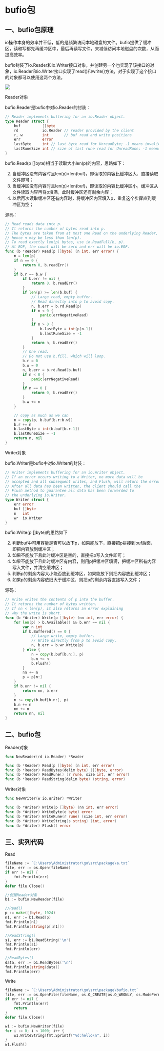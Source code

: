 # bufio包



## 一、bufio包原理

io操作本身的效率并不低，低的是频繁访问本地磁盘的文件。bufio提供了缓冲区，读和写都先再缓冲区中，最后再读写文件，来减低访问本地磁盘的次数，从而提高效率。



bufio封装了io.Reader和io.Writer接口对象，并创建另一个也实现了该接口的对象，io.Reader和io.Writer接口实现了read()和write()方法，对于实现了这个接口的对象都可以使用这两个方法。

![](http://kcoewoys.maser.top/goStandardLibrary/bufio_%E5%8E%9F%E7%90%86.png)

Reader对象

bufio.Reader是bufio中对io.Reader的封装：

```go
// Reader implements buffering for an io.Reader object.
type Reader struct {
	buf          []byte
	rd           io.Reader // reader provided by the client
	r, w         int       // buf read and write positions
	err          error
	lastByte     int // last byte read for UnreadByte; -1 means invalid
	lastRuneSize int // size of last rune read for UnreadRune; -1 means invalid
}
```

bufio.Read(p []byte)相当于读取大小len(p)的内容，思路如下：

2. 当缓冲区没有内容时且len(p)>len(buf)，即读取的内容比缓冲区大，直接读取文件即可；
3. 当缓冲区没有内容时且len(p)<len(buf)，即读取的内容比缓冲区小，缓冲区从文件读取内容再将p填满，此时缓冲区还有剩余内容；
4. 以后再次读取缓冲区还有内容时，将缓冲区内容填入p，重复这个步骤直到缓冲区为空；

源码：

```go
// Read reads data into p.
// It returns the number of bytes read into p.
// The bytes are taken from at most one Read on the underlying Reader,
// hence n may be less than len(p).
// To read exactly len(p) bytes, use io.ReadFull(b, p).
// At EOF, the count will be zero and err will be io.EOF.
func (b *Reader) Read(p []byte) (n int, err error) {
	n = len(p)
	if n == 0 {
		return 0, b.readErr()
	}
	if b.r == b.w {
		if b.err != nil {
			return 0, b.readErr()
		}
		if len(p) >= len(b.buf) {
			// Large read, empty buffer.
			// Read directly into p to avoid copy.
			n, b.err = b.rd.Read(p)
			if n < 0 {
				panic(errNegativeRead)
			}
			if n > 0 {
				b.lastByte = int(p[n-1])
				b.lastRuneSize = -1
			}
			return n, b.readErr()
		}
		// One read.
		// Do not use b.fill, which will loop.
		b.r = 0
		b.w = 0
		n, b.err = b.rd.Read(b.buf)
		if n < 0 {
			panic(errNegativeRead)
		}
		if n == 0 {
			return 0, b.readErr()
		}
		b.w += n
	}

	// copy as much as we can
	n = copy(p, b.buf[b.r:b.w])
	b.r += n
	b.lastByte = int(b.buf[b.r-1])
	b.lastRuneSize = -1
	return n, nil
}
```



Writer对象

bufio.Writer是bufio中对io.Writer的封装：

```go
// Writer implements buffering for an io.Writer object.
// If an error occurs writing to a Writer, no more data will be
// accepted and all subsequent writes, and Flush, will return the error.
// After all data has been written, the client should call the
// Flush method to guarantee all data has been forwarded to
// the underlying io.Writer.
type Writer struct {
	err error
	buf []byte
	n   int
	wr  io.Writer
}
```

bufio.Write(p []byte)的思路如下

2. 判断buf中可用容量是否可以放下p，如果能放下，直接把p拼接到buf后面，即把内容放到缓冲区；
3. 如果不能放下且此时缓冲区是空的，直接把p写入文件即可；
4. 如果不能放下且此时缓冲区有内容，则用p把缓冲区填满，把缓冲区所有内容写入文件，并清空缓冲区；
5. 判断p的剩余内容大小能否放到缓冲区，如果能放下则把内容放到缓冲区；
6. 如果p的剩余内容依旧大于缓冲区，则把p的剩余内容直接写入文件；

源码：

```go
// Write writes the contents of p into the buffer.
// It returns the number of bytes written.
// If nn < len(p), it also returns an error explaining
// why the write is short.
func (b *Writer) Write(p []byte) (nn int, err error) {
	for len(p) > b.Available() && b.err == nil {
		var n int
		if b.Buffered() == 0 {
			// Large write, empty buffer.
			// Write directly from p to avoid copy.
			n, b.err = b.wr.Write(p)
		} else {
			n = copy(b.buf[b.n:], p)
			b.n += n
			b.Flush()
		}
		nn += n
		p = p[n:]
	}
	if b.err != nil {
		return nn, b.err
	}
	n := copy(b.buf[b.n:], p)
	b.n += n
	nn += n
	return nn, nil
}
```

## 二、bufio包

Reader对象

```go
func NewReader(rd io.Reader) *Reader

func (b *Reader) Read(p []byte) (n int, err error)
func (b *Reader) ReadBytes(delim byte) ([]byte, error)
func (b *Reader) ReadRune() (r rune, size int, err error)
func (b *Reader) ReadString(delim byte) (string, error)
```

Writer对象

```go
func NewWriter(w io.Writer) *Writer

func (b *Writer) Write(p []byte) (nn int, err error)
func (b *Writer) WriteByte(c byte) error
func (b *Writer) WriteRune(r rune) (size int, err error)
func (b *Writer) WriteString(s string) (int, error)
func (b *Writer) Flush() error
```



## 三、实列代码

Read

```go
fileName := `C:\Users\Administrator\go\src\package\a.txt`
file, err := os.Open(fileName)
if err != nil {
    fmt.Println(err)
}
defer file.Close()

//创建Reader对象
b1 := bufio.NewReader(file)

//Read()
p := make([]byte, 1024)
n1, err := b1.Read(p)
fmt.Println(n1)
fmt.Println(string(p[:n1]))

//ReadString()
s1, err := b1.ReadString('\n')
fmt.Println(s1)
fmt.Println(err)

//ReadBytes()
data, err := b1.ReadBytes('\n')
fmt.Println(string(data))
fmt.Println(err)
```

Write

```go
fileName := `C:\Users\Administrator\go\src\package\bufio.txt`
file, err := os.OpenFile(fileName, os.O_CREATE|os.O_WRONLY, os.ModePerm)
if err != nil {
    fmt.Println(err)
    return
}
defer file.Close()

w1 := bufio.NewWriter(file)
for i := 0; i < 1000; i++ {
    w1.WriteString(fmt.Sprintf("%d:hello\n", i))
}
w1.Flush()
```




